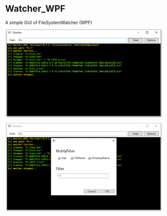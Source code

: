 # Watcher_WPF

A simple GUI of FileSystemWatcher (WPF)

![MainWindow](https://raw.githubusercontent.com/Mzying2001/Watcher_WPF/master/images/Main.png)

![FilterWindow](https://raw.githubusercontent.com/Mzying2001/Watcher_WPF/master/images/Filter.png)
